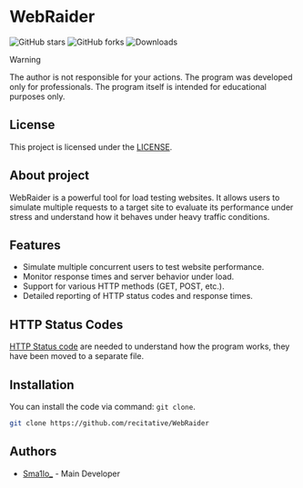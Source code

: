 # WebRaider

![GitHub stars](https://img.shields.io/github/stars/recitative/WebRaider?style=social)
![GitHub forks](https://img.shields.io/github/forks/recitative/WebRaider?style=social)
![Downloads](https://img.shields.io/npm/dt/WebRaider)

> [!WARNING]
> The author is not responsible for your actions. The program was developed only for professionals. The program itself is intended for educational purposes only.  

## License

This project is licensed under the [LICENSE](https://github.com/recitative/WebRaider/blob/main/LICENSE).

## About project

WebRaider is a powerful tool for load testing websites. It allows users to simulate multiple requests to a target site to evaluate its performance under stress and understand how it behaves under heavy traffic conditions.

## Features

- Simulate multiple concurrent users to test website performance.
- Monitor response times and server behavior under load.
- Support for various HTTP methods (GET, POST, etc.).
- Detailed reporting of HTTP status codes and response times.

## HTTP Status Codes

 [HTTP Status code](https://github.com/recitative/WebRaider/blob/main/HTTP_STATUS_CODES.md) are needed to understand how the program works, they have been moved to a separate file.

## Installation

You can install the code via command: ``git clone``.

```bash
git clone https://github.com/recitative/WebRaider
```

## Authors

- [Sma1lo_](https://github.com/Sma1lo) - Main Developer